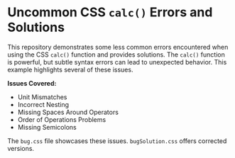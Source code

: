 # Uncommon CSS `calc()` Errors and Solutions

This repository demonstrates some less common errors encountered when using the CSS `calc()` function and provides solutions. The `calc()` function is powerful, but subtle syntax errors can lead to unexpected behavior. This example highlights several of these issues.

**Issues Covered:**

* Unit Mismatches
* Incorrect Nesting
* Missing Spaces Around Operators
* Order of Operations Problems
* Missing Semicolons

The `bug.css` file showcases these issues.  `bugSolution.css` offers corrected versions.